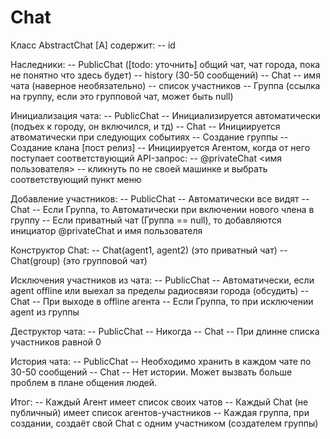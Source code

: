 ﻿
# Chat #

Класс AbstractChat [A] содержит: 
	-- id

Наследники: 
	-- PublicChat ([todo: уточнить] общий чат, чат города, пока не понятно что здесь будет)
		-- history (30-50 сообщений)
	-- Chat
		-- имя чата (наверное необязательно)
		-- список участников
		-- Группа (ссылка на группу, если это групповой чат, может быть null)

Инициализация чата: 
	-- PublicChat
		-- Инициализируется автоматически (подъех к городу, он включился, и тд)
	-- Chat
		-- Инициируется атвоматически при следующих событиях
			-- Создание группы
			-- Создание клана [пост релиз]
		-- Инициируется Агентом, когда от него  поступает соответствующий API-запрос: 
			-- @privateChat <имя пользователя>
			-- кликнуть по не своей машинке и выбрать соответствующий пункт меню

Добавление участников: 
	-- PublicChat
		-- Автоматически все видят
	-- Chat
		-- Если Группа, то Автоматически при включении нового члена в группу
		-- Если приватный чат (Группа == null), то добавляются инициатор @privateChat и имя пользователя

Конструктор Chat:
	-- Chat(agent1, agent2) (это приватный чат)
	-- Chat(group) (это групповой чат)
	
Исключения участников из чата: 
	-- PublicChat
		-- Автоматически, если agent offline или выехал за пределы радиосвязи города (обсудить)
	-- Chat
		-- При выходе в offline агента
		-- Если Группа, то при исключении agent из группы

Деструктор чата: 
	-- PublicChat
		-- Никогда
	-- Chat
		-- При длинне списка участников равной 0
		
История чата: 
	-- PublicChat
		-- Необходимо хранить в каждом чате по 30-50 сообщений
	-- Chat 
		-- Нет истории. Может вызвать больше проблем в плане общения людей. 
		
Итог: 
	-- Каждый Агент имеет список своих чатов
	-- Каждый Chat (не публичный) имеет список агентов-участников
	-- Каждая группа, при создании, создаёт свой Chat с одним участником (создателем группы)